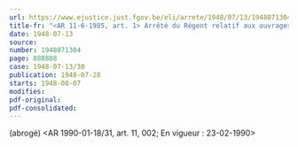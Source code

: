 ```yaml
---
url: https://www.ejustice.just.fgov.be/eli/arrete/1948/07/13/1948071304/justel
title-fr: "<AR 11-6-1985, art. 1> Arrêté du Régent relatif aux ouvrages en métaux précieux."
date: 1948-07-13
source:
number: 1948071304
page: 888888
case: 1948-07-13/30
publication: 1948-07-28
starts: 1948-08-07
modifies:
pdf-original:
pdf-consolidated:
---
```


(abrogé) <AR 1990-01-18/31, art. 11, 002;  En vigueur :  23-02-1990>

